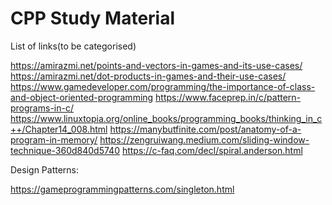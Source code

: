 
# CPP Study Material

List of links(to be categorised)

https://amirazmi.net/points-and-vectors-in-games-and-its-use-cases/
https://amirazmi.net/dot-products-in-games-and-their-use-cases/
https://www.gamedeveloper.com/programming/the-importance-of-class-and-object-oriented-programming
https://www.faceprep.in/c/pattern-programs-in-c/
https://www.linuxtopia.org/online_books/programming_books/thinking_in_c++/Chapter14_008.html
https://manybutfinite.com/post/anatomy-of-a-program-in-memory/
https://zengruiwang.medium.com/sliding-window-technique-360d840d5740
https://c-faq.com/decl/spiral.anderson.html

Design Patterns:

https://gameprogrammingpatterns.com/singleton.html